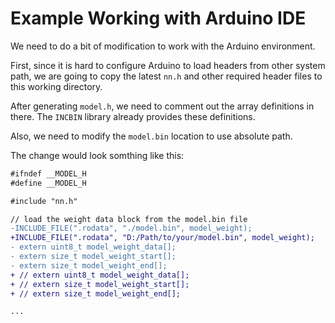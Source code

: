 # Example Working with Arduino IDE

We need to do a bit of modification to work with the Arduino environment. 

First, since it is hard to configure Arduino to load headers from other system path, we are going to copy the latest `nn.h` and other required header files to this working directory.

After generating `model.h`, we need to comment out the array definitions in there. The `INCBIN` library already provides these definitions.

Also, we need to modify the `model.bin` location to use absolute path.

The change would look somthing like this:

```diff
#ifndef __MODEL_H
#define __MODEL_H

#include "nn.h"

// load the weight data block from the model.bin file
-INCLUDE_FILE(".rodata", "./model.bin", model_weight);
+INCLUDE_FILE(".rodata", "D:/Path/to/your/model.bin", model_weight);
- extern uint8_t model_weight_data[];
- extern size_t model_weight_start[];
- extern size_t model_weight_end[];
+ // extern uint8_t model_weight_data[];
+ // extern size_t model_weight_start[];
+ // extern size_t model_weight_end[];

...
```


